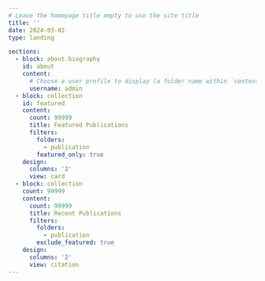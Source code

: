 ```yaml
---
# Leave the homepage title empty to use the site title
title: ''
date: 2024-03-02
type: landing

sections:
  - block: about.biography
    id: about
    content:
      # Choose a user profile to display (a folder name within `content/authors/`)
      username: admin
  - block: collection
    id: featured
    content:
      count: 99999
      title: Featured Publications
      filters:
        folders:
          - publication
        featured_only: true
    design:
      columns: '2'
      view: card
  - block: collection
    count: 99999
    content:
      count: 99999
      title: Recent Publications
      filters:
        folders:
          - publication
        exclude_featured: true
    design:
      columns: '2'
      view: citation
---
```

